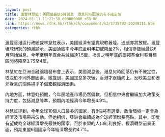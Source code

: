 ```yaml
---
layout: post
title: 滙豐林慧虹：美國或最快6月減息　港息何時回落仍有不確定性
date: 2024-01-11 11:22:58.000000000 +08:00
link: https://news.rthk.hk/rthk/ch/component/k2/1735792-20240111.htm
categories: rthk
---
```


滙豐香港區行政總裁林慧虹表示，美國經濟有望實現軟著陸，通脹亦將放緩。滙豐環球研究的預測顯示，美國通脹率今年底至明年初或降至2%，相信聯儲局最快6月開始減息，今年至明年底合共減幅達1.5厘，換言之明年底的聯邦基金利率目標區間將降至3.75至4厘。

林慧虹在亞洲金融論壇發布會上表示，美國減息後，港息何時回落仍有不確定性，取決於不同外部因素。她提到，美國加息多次後，香港才跟隨向上，反映美息和港元拆息的關係視乎多個宏觀經濟因素。

內地方面，林慧虹預期，今年房地產市場仍然偏軟，但相信中央會繼續加大政策支持力度，包括減息降準，預期內地經濟今年增長4.9%。

林慧虹提到，今年全球10個人口最多的國家，有8個將有選舉，政治環境一定會為經濟及市場帶來波動。但她相信，亞洲會繼續成為全球經濟增長亮點。其中，印度有望成為全球經濟增長最快的國家。至於東盟的人口紅利良好，經濟轉型前景正面，預期東盟6個國家今年經濟增長約4.7%。
